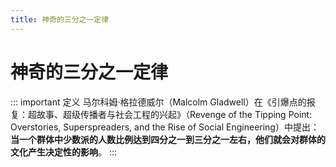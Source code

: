 ```yaml
---
title: 神奇的三分之一定律
---
```


# 神奇的三分之一定律

::: important 定义
马尔科姆·格拉德威尔（Malcolm Gladwell）在《引爆点的报复：超故事、超级传播者与社会工程的兴起》（Revenge of the Tipping Point: Overstories, Superspreaders, and the Rise of Social Engineering）中提出：
**当一个群体中少数派的人数比例达到四分之一到三分之一左右，他们就会对群体的文化产生决定性的影响**。
:::
